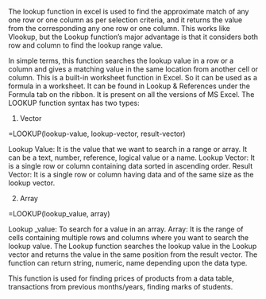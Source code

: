 The lookup function in excel is used to find the approximate match of any one row or one column as per selection criteria, and it returns the value from the corresponding any one row or one column. This works like Vlookup, but the Lookup function’s major advantage is that it considers both row and column to find the lookup range value.

In simple terms, this function searches the lookup value in a row or a column and gives a matching value in the same location from another cell or column. This is a built-in worksheet function in Excel. So it can be used as a formula in a worksheet. It can be found in Lookup & References under the Formula tab on the ribbon. It is present on all the versions of MS Excel.
The LOOKUP function syntax has two types:

1. Vector

=LOOKUP(lookup-value, lookup-vector, result-vector)

Lookup Value: It is the value that we want to search in a range or array. It can be a text, number, reference, logical value or a name.
Lookup Vector: It is a single row or column containing data sorted in ascending order.
Result Vector: It is a single row or column having data and of the same size as the lookup vector.

2. Array

=LOOKUP(lookup_value, array)

Lookup _value: To search for a value in an array.
Array: It is the range of cells containing multiple rows and columns where you want to search the lookup value.
The Lookup function searches the lookup value in the Lookup vector and returns the value in the same position from the result vector. The function can return string, numeric, name depending upon the data type.

This function is used for finding prices of products from a data table, transactions from previous months/years, finding marks of students.
